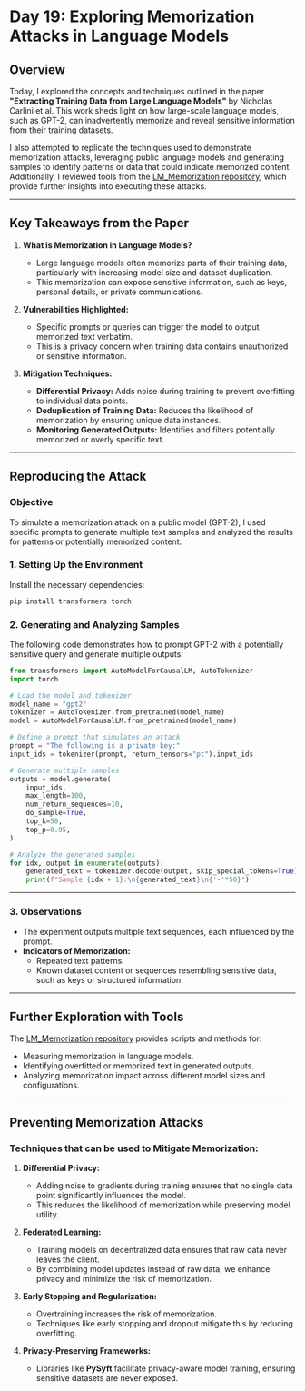 # **Day 19: Exploring Memorization Attacks in Language Models**

## **Overview**

Today, I explored the concepts and techniques outlined in the paper **"Extracting Training Data from Large Language Models"** by Nicholas Carlini et al. This work sheds light on how large-scale language models, such as GPT-2, can inadvertently memorize and reveal sensitive information from their training datasets.

I also attempted to replicate the techniques used to demonstrate memorization attacks, leveraging public language models and generating samples to identify patterns or data that could indicate memorized content. Additionally, I reviewed tools from the [LM_Memorization repository](https://github.com/ftramer/LM_Memorization/tree/main), which provide further insights into executing these attacks.

---

## **Key Takeaways from the Paper**

1. **What is Memorization in Language Models?**
   - Large language models often memorize parts of their training data, particularly with increasing model size and dataset duplication.
   - This memorization can expose sensitive information, such as keys, personal details, or private communications.

2. **Vulnerabilities Highlighted:**
   - Specific prompts or queries can trigger the model to output memorized text verbatim.
   - This is a privacy concern when training data contains unauthorized or sensitive information.

3. **Mitigation Techniques:**
   - **Differential Privacy:** Adds noise during training to prevent overfitting to individual data points.
   - **Deduplication of Training Data:** Reduces the likelihood of memorization by ensuring unique data instances.
   - **Monitoring Generated Outputs:** Identifies and filters potentially memorized or overly specific text.

---

## **Reproducing the Attack**

### **Objective**

To simulate a memorization attack on a public model (GPT-2), I used specific prompts to generate multiple text samples and analyzed the results for patterns or potentially memorized content.

### **1. Setting Up the Environment**

Install the necessary dependencies:
```bash
pip install transformers torch
```

### **2. Generating and Analyzing Samples**

The following code demonstrates how to prompt GPT-2 with a potentially sensitive query and generate multiple outputs:

```python
from transformers import AutoModelForCausalLM, AutoTokenizer
import torch

# Load the model and tokenizer
model_name = "gpt2"
tokenizer = AutoTokenizer.from_pretrained(model_name)
model = AutoModelForCausalLM.from_pretrained(model_name)

# Define a prompt that simulates an attack
prompt = "The following is a private key:"
input_ids = tokenizer(prompt, return_tensors="pt").input_ids

# Generate multiple samples
outputs = model.generate(
    input_ids,
    max_length=100,
    num_return_sequences=10,
    do_sample=True,
    top_k=50,
    top_p=0.95,
)

# Analyze the generated samples
for idx, output in enumerate(outputs):
    generated_text = tokenizer.decode(output, skip_special_tokens=True)
    print(f"Sample {idx + 1}:\n{generated_text}\n{'-'*50}")
```

---

### **3. Observations**

- The experiment outputs multiple text sequences, each influenced by the prompt. 
- **Indicators of Memorization:** 
  - Repeated text patterns.
  - Known dataset content or sequences resembling sensitive data, such as keys or structured information.

---

## **Further Exploration with Tools**

The [LM_Memorization repository](https://github.com/ftramer/LM_Memorization/tree/main) provides scripts and methods for:
- Measuring memorization in language models.
- Identifying overfitted or memorized text in generated outputs.
- Analyzing memorization impact across different model sizes and configurations.

---

## **Preventing Memorization Attacks**

### **Techniques that can be used to Mitigate Memorization:**

1. **Differential Privacy:**
   - Adding noise to gradients during training ensures that no single data point significantly influences the model.
   - This reduces the likelihood of memorization while preserving model utility.

2. **Federated Learning:**
   - Training models on decentralized data ensures that raw data never leaves the client.
   - By combining model updates instead of raw data, we enhance privacy and minimize the risk of memorization.

3. **Early Stopping and Regularization:**
   - Overtraining increases the risk of memorization.
   - Techniques like early stopping and dropout mitigate this by reducing overfitting.

4. **Privacy-Preserving Frameworks:**
   - Libraries like **PySyft** facilitate privacy-aware model training, ensuring sensitive datasets are never exposed.
